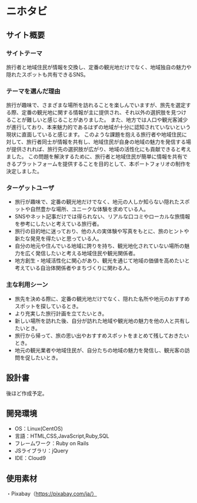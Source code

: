 # ニホタビ

## サイト概要
### サイトテーマ
旅行者と地域住民が情報を交換し、定番の観光地だけでなく、地域独自の魅力や隠れたスポットも共有できるSNS。
​
### テーマを選んだ理由
旅行が趣味で、さまざまな場所を訪れることを楽しんでいますが、旅先を選定する際、定番の観光地に関する情報が主に提供され、それ以外の選択肢を見つけることが難しいと感じることがありました。
また、地方では人口や観光客減少が進行しており、本来魅力的であるはずの地域が十分に認知されていないという現状に直面していると感じます。
このような課題を抱える旅行者や地域住民に対して、旅行者同士が情報を共有し、地域住民が自身の地域の魅力を発信する場が提供されれば、旅行先の選択肢が広がり、地域の活性化にも貢献できると考えました。
この問題を解決するために、旅行者と地域住民が簡単に情報を共有できるプラットフォームを提供することを目的として、本ポートフォリオの制作を決定しました。
​
### ターゲットユーザ
- 旅行が趣味で、定番の観光地だけでなく、地元の人しか知らない隠れたスポットや自然豊かな場所、ユニークな体験を求めている人。
- SNSやネット記事だけでは得られない、リアルな口コミやローカルな旅情報を参考にしたいと考えている旅行者。
- 旅行の目的地に迷っており、他の人の実体験や写真をもとに、旅のヒントや新たな発見を得たいと思っている人。
- 自分の地元や住んでいる地域に誇りを持ち、観光地化されていない場所の魅力を広く発信したいと考える地域住民や観光関係者。
- 地方創生・地域活性化に関心があり、観光を通じて地域の価値を高めたいと考えている自治体関係者やまちづくりに関わる人。
​
### 主な利用シーン
- 旅先を決める際に、定番の観光地だけでなく、隠れた名所や地元のおすすめスポットを探しているとき。  
- より充実した旅行計画を立てたいとき。  
- 新しい場所を訪れた後、自分が訪れた地域や観光地の魅力を他の人と共有したいとき。  
- 旅行から帰って、旅の思い出やおすすめスポットをまとめて残しておきたいとき。
- 地元の観光業者や地域住民が、自分たちの地域の魅力を発信し、観光客の訪問を促したいとき。
​
## 設計書
後ほど作成予定。
​
## 開発環境
- OS：Linux(CentOS)
- 言語：HTML,CSS,JavaScript,Ruby,SQL
- フレームワーク：Ruby on Rails
- JSライブラリ：jQuery
- IDE：Cloud9
​
## 使用素材
・Pixabay（https://pixabay.com/ja/）